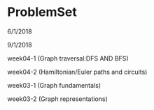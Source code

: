 # ProblemSet

6/1/2018


9/1/2018  

week04-1  (Graph traversal:DFS AND BFS)  

week04-2 (Hamiltonian/Euler paths and circuits)  

week03-1 (Graph fundamentals)  

week03-2 (Graph representations)  

